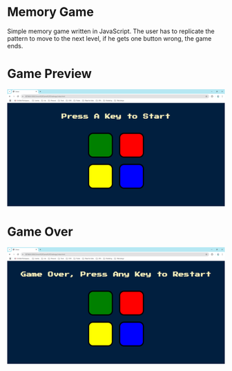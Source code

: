 # Memory Game 
Simple memory game written in JavaScript. The user has to replicate the pattern to move to the next level, if he gets one button wrong, the game ends.

# Game Preview

<p align="center">
  <img src="preview.png" alt="" width="800">
</p>

# Game Over

<p align="center">
  <img src="game_over.png" alt="" width="800">
</p>
